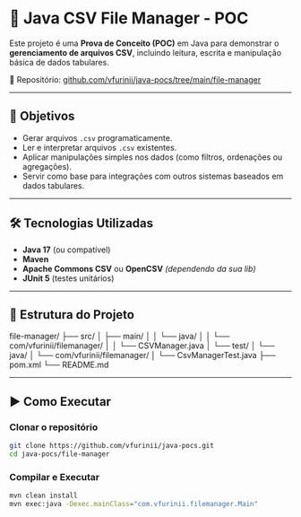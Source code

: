 # 📁 Java CSV File Manager - POC

Este projeto é uma **Prova de Conceito (POC)** em Java para demonstrar o **gerenciamento de arquivos CSV**, incluindo leitura, escrita e manipulação básica de dados tabulares.

🔗 Repositório: [github.com/vfurinii/java-pocs/tree/main/file-manager](https://github.com/vfurinii/java-pocs/tree/main/file-manager)

---

## 🎯 Objetivos

- Gerar arquivos `.csv` programaticamente.
- Ler e interpretar arquivos `.csv` existentes.
- Aplicar manipulações simples nos dados (como filtros, ordenações ou agregações).
- Servir como base para integrações com outros sistemas baseados em dados tabulares.

---

## 🛠️ Tecnologias Utilizadas

- **Java 17** (ou compatível)
- **Maven**
- **Apache Commons CSV** ou **OpenCSV** *(dependendo da sua lib)*
- **JUnit 5** (testes unitários)

---

## 📁 Estrutura do Projeto

file-manager/
├── src/
│ ├── main/
│ │ └── java/
│ │ └── com/vfurinii/filemanager/
│ │ └── CSVManager.java
│ └── test/
│ └── java/
│ └── com/vfurinii/filemanager/
│ └── CsvManagerTest.java
├── pom.xml
└── README.md


---

## ▶️ Como Executar

### Clonar o repositório

```bash
git clone https://github.com/vfurinii/java-pocs.git
cd java-pocs/file-manager

```
### Compilar e Executar
```bash 
mvn clean install
mvn exec:java -Dexec.mainClass="com.vfurinii.filemanager.Main"

